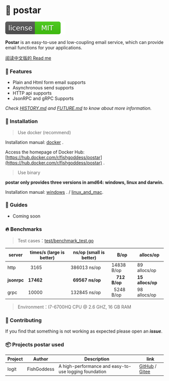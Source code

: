 # 📝 postar

[![License](_icon/license.svg)](https://opensource.org/licenses/MIT)

**Postar** is an easy-to-use and low-coupling email service, which can provide email functions for your applications.

[阅读中文版的 Read me](./README.md)

### 🥇 Features

* Plain and Html form email supports
* Asynchronous send supports
* HTTP api supports
* JsonRPC and gRPC Supports

_Check [HISTORY.md](./HISTORY.md) and [FUTURE.md](./FUTURE.md) to know about more information._

### 🚀 Installation

> Use docker (recommend)

Installation manual: [docker](_examples/install/docker_installation_manual.md) .

Access the homepage of Docker Hub: [https://hub.docker.com/r/fishgoddess/postar](https://hub.docker.com/r/fishgoddess/postar) .

> Use binary

**postar only provides three versions in amd64: windows, linux and darwin.**

Installation manual: 
[windows](_examples/install/windows_installation_manual.md) .
/
[linux_and_mac](_examples/install/linux_and_mac_installation_manual.md).

### 📖 Guides

* Coming soon

### 🔥 Benchmarks

> Test cases：[test/benchmark_test.go](./test/benchmark_test.go)

| server | times/s (large is better) |  ns/op (small is better) | B/op | allocs/op |
| -----------|--------|-------------|-------------|-------------|
| http | &nbsp; 3165 | 386013 ns/op | 14838 B/op | 89 allocs/op |
| **jsonrpc** | **17462** | **&nbsp; 69567 ns/op** | **&nbsp; &nbsp; 712 B/op** | **15 allocs/op** |
| grpc | 10000 | 132845 ns/op | &nbsp; 5248 B/op | 98 allocs/op |

> Environment：I7-6700HQ CPU @ 2.6 GHZ, 16 GB RAM

### 👥 Contributing

If you find that something is not working as expected please open an _**issue**_.

### 📦 Projects postar used

| Project | Author | Description | link |
| -----------|--------|-------------|------------------|
| logit | FishGoddess | A high-performance and easy-to-use logging foundation | [GitHub](https://github.com/FishGoddess/logit) / [Gitee](https://gitee.com/FishGoddess/logit) |
